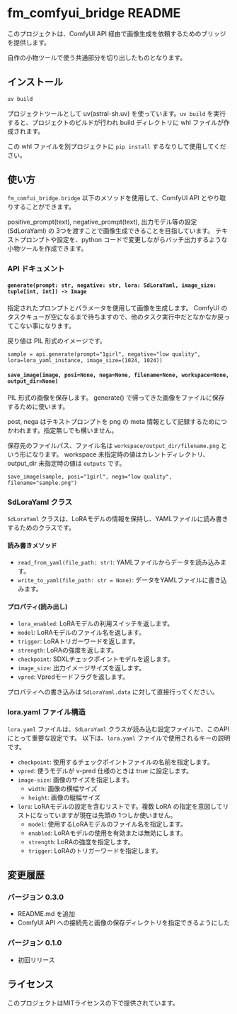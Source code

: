# fm_comfyui_bridge README

このプロジェクトは、ComfyUI API 経由で画像生成を依頼するためのブリッジを提供します。

自作の小物ツールで使う共通部分を切り出したものとなります。

## インストール

```bash
uv build
```

プロジェクトツールとして uv(astral-sh.uv) を使っています。`uv build` を実行すると、プロジェクトのビルドが行われ build ディレクトリに whl ファイルが作成されます。

この whl ファイルを別プロジェクトに `pip install` するなりして使用してください。


## 使い方

`fm_comfui_bridge.bridge` 以下のメソッドを使用して、ComfyUI API とやり取りすることができます。

positive_prompt(text), negative_prompt(text), 出力モデル等の設定(SdLoraYaml) の 3つを渡すことで画像生成できることを目指しています。
テキストプロンプトや設定を、python コードで変更しながらバッチ出力するような小物ツールを作成できます。


### API ドキュメント

#### `generate(prompt: str, negative: str, lora: SdLoraYaml, image_size: tuple[int, int]) -> Image`

指定されたプロンプトとパラメータを使用して画像を生成します。
ComfyUI のタスクキューが空になるまで待ちますので、他のタスク実行中だとなかなか戻ってこない事になります。

戻り値は PIL 形式のイメージです。

```
sample = api.generate(prompt="1girl", negative="low quality", lora=lora_yaml_instance, image_size=(1024, 1024))
```


#### `save_image(image, posi=None, nega=None, filename=None, workspace=None, output_dir=None)`

PIL 形式の画像を保存します。
generate() で帰ってきた画像をファイルに保存するために使います。

post, nega はテキストプロンプトを png の meta 情報として記録するためにつかわれます。指定無しでも構いません。

保存先のファイルパス、ファイル名は `workspace/output_dir/filename.png` という形になります。
workspace 未指定時の値はカレントディレクトリ、output_dir 未指定時の値は `outputs` です。

```
save_image(sample, posi="1girl", nega="low quality", filename="sample.png")
```


### SdLoraYaml クラス

`SdLoraYaml` クラスは、LoRAモデルの情報を保持し、YAMLファイルに読み書きするためのクラスです。

#### 読み書きメソッド

- `read_from_yaml(file_path: str)`: YAMLファイルからデータを読み込みます。
- `write_to_yaml(file_path: str = None)`: データをYAMLファイルに書き込みます。

#### プロパティ(読み出し)

- `lora_enabled`: LoRAモデルの利用スイッチを返します。
- `model`: LoRAモデルのファイル名を返します。
- `trigger`: LoRAトリガーワードを返します。
- `strength`: LoRAの強度を返します。
- `checkpoint`: SDXLチェックポイントモデルを返します。
- `image_size`: 出力イメージサイズを返します。
- `vpred`: Vpredモードフラグを返します。

プロパティへの書き込みは `SdLoraYaml.data` に対して直接行ってください。


### lora.yaml ファイル構造

`lora.yaml` ファイルは、`SdLoraYaml` クラスが読み込む設定ファイルで、このAPIにとって重要な設定です。
以下は、`lora.yaml` ファイルで使用されるキーの説明です。

- `checkpoint`: 使用するチェックポイントファイルの名前を指定します。
- `vpred`: 使うモデルが v-pred 仕様のときは true に設定します。
- `image-size`: 画像のサイズを指定します。
  - `width`: 画像の横幅サイズ
  - `height`: 画像の縦幅サイズ
- `lora`: LoRAモデルの設定を含むリストです。複数 LoRA の指定を意図してリストになっていますが現在は先頭の 1つしか使いません。
  - `model`: 使用するLoRAモデルのファイル名を指定します。
  - `enabled`: LoRAモデルの使用を有効または無効にします。
  - `strength`: LoRAの強度を指定します。
  - `trigger`: LoRAのトリガーワードを指定します。

## 変更履歴

### バージョン 0.3.0

- README.md を追加
- ComfyUI API への接続先と画像の保存ディレクトリを指定できるようにした

### バージョン 0.1.0

- 初回リリース

## ライセンス

このプロジェクトはMITライセンスの下で提供されています。
